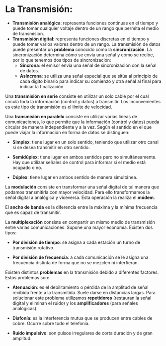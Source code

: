 # La Transmisión:

- **Transmisión analógica**: representa funciones continuas en el tiempo y puede tomar cualquier voltaje dentro de
un rango que permita el medio de transmisión.
- **Transmisión digital**: representa funciones discretas en el tiempo y puede tomar varios valores dentro de un
rango.
La transmisión de datos puede presentar un **problema** conocido como la **sincronización**. La sincronización
determina cómo se envía una señal y cómo se recibe, por lo que tenemos dos tipos de sincronización:
   - **Síncrona**: el emisor envía una señal de sincronización con la señal de datos.
   - **Asíncrona**: se utiliza una señal especial que se sitúa al principio de cada dígito binario para indicar su comienzo y otra señal al final para indicar la finalización.
     
Una **transmisión en serie** consiste en utilizar un solo cable por el cual circula toda la información (control y datos) a transmitir. Los inconvenientes es este tipo de transmisión es el límite de velocidad.

Una **transmisión en paralelo** consiste en utilizar varias lineas de comunicaciones, lo que permite que la información (control y datos) pueda circular de manera independiente y a la vez.
Según el sentido en el que puede viajar la información en forma de datos se distinguen:
   - **Simplex**: tiene lugar en un solo sentido, teniendo que utilizar otro canal si se desea transmitir en otro sentido.
     
   - **Semidúplex**: tiene lugar en ambos sentidos pero no simultáneamente. Hay que utilizar señales de control para informar si el medio está ocupado o no.
     
   - **Dúplex**: tiene lugar en ambos sentido de manera simultánea.
     
La **modulación** consiste en transformar una señal digital de tal manera que podamos transmitirla con mayor velocidad. Para ello transformamos la señal digital a analógica y viceversa. Esta operación la realiza el **módem**.

El **ancho de banda** es la diferencia entre la máxima y la mínima frecuencia que es capaz de transmitir.

La **multiplexación** consiste en compartir un mismo medio de transmisión entre varias comunicaciones. Supone una mayor economía. Existen dos tipos:

   - **Por división de tiempo**: se asigna a cada estación un turno de transmisión rotativo.
   
   - **Por división de frecuencia**: a cada comunicación se le asigna una frecuencia distinta de forma que no se mezclen ni interfieran.
     
Existen distintos **problemas** en la transmisión debido a diferentes factores. Estos problemas son:

   - **Atenuación**: es el debilitamiento o pérdida de la amplitud de señal recibida frente a la transmitida. Suele darse en distancias largas. Para solucionar este problema utilizamos **repetidores** (restauran la señal digital y eliminan el ruido) y los **amplificadores** (para señales analógicas).
     
   - **Diafonía**: es la interferencia mutua que se producen entre cables de cobre. Ocurre sobre todo el telefonía.
   - **Ruido impulsivo**: son pulsos irregulares de corta duración y de gran amplitud.
